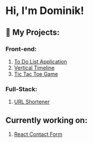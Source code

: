 # Hi, I'm Dominik!

## :page_with_curl: My Projects:
### Front-end:
  1. [To Do List Application](https://github.com/DominikKoniarz/To-Do-List-App)
  2. [Vertical Timeline](https://github.com/DominikKoniarz/Vertical-Timeline)
  3. [Tic Tac Toe Game](https://github.com/DominikKoniarz/Tic-Tac-Toe-Game)
### Full-Stack:
  1. [URL Shortener](https://github.com/DominikKoniarz/URL-Shortener)

## Currently working on:
  1. [React Contact Form](https://github.com/DominikKoniarz/React-Contact-Form)

<!--
**DominikKoniarz/DominikKoniarz** is a ✨ _special_ ✨ repository because its `README.md` (this file) appears on your GitHub profile.

Here are some ideas to get you started:

- 🔭 I’m currently working on ...
- 🌱 I’m currently learning ...
- 👯 I’m looking to collaborate on ...
- 🤔 I’m looking for help with ...
- 💬 Ask me about ...
- 📫 How to reach me: ...
- 😄 Pronouns: ...
- ⚡ Fun fact: ...
-->

